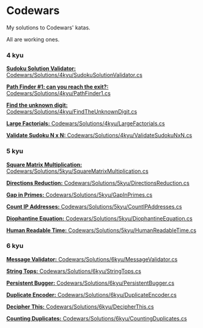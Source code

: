 # Codewars
My solutions to Codewars' katas.

All are working ones.
### 4 kyu

[**Sudoku Solution Validator:** ](https://www.codewars.com/kata/529bf0e9bdf7657179000008) [Codewars/Solutions/4kyu/SudokuSolutionValidator.cs](Codewars/Solutions/4kyu/SudokuSolutionValidator.cs)

[**Path Finder #1: can you reach the exit?:** ](https://www.codewars.com/kata/5765870e190b1472ec0022a2) [Codewars/Solutions/4kyu/PathFinder1.cs](Codewars/Solutions/4kyu/PathFinder1.cs)

[**Find the unknown digit:** ](https://www.codewars.com/kata/546d15cebed2e10334000ed9) [Codewars/Solutions/4kyu/FindTheUnknownDigit.cs](Codewars/Solutions/4kyu/FindTheUnknownDigit.cs)

[**Large Factorials:** ](https://www.codewars.com/kata/557f6437bf8dcdd135000010) [Codewars/Solutions/4kyu/LargeFactorials.cs](Codewars/Solutions/4kyu/LargeFactorials.cs)

[**Validate Sudoku N x N:** ](https://www.codewars.com/kata/540afbe2dc9f615d5e000425) [Codewars/Solutions/4kyu/ValidateSudokuNxN.cs](Codewars/Solutions/4kyu/ValidateSudokuNxN.cs)

### 5 kyu

[**Square Matrix Multiplication:** ](https://www.codewars.com/kata/5263a84ffcadb968b6000513) [Codewars/Solutions/5kyu/SquareMatrixMultiplication.cs](Codewars/Solutions/5kyu/SquareMatrixMultiplication.cs)

[**Directions Reduction:** ](https://www.codewars.com/kata/550f22f4d758534c1100025a) [Codewars/Solutions/5kyu/DirectionsReduction.cs](Codewars/Solutions/5kyu/DirectionsReduction.cs)

[**Gap in Primes:** ](https://www.codewars.com/kata/561e9c843a2ef5a40c0000a4) [Codewars/Solutions/5kyu/GapInPrimes.cs](Codewars/Solutions/5kyu/GapInPrimes.cs)

[**Count IP Addresses:** ](https://www.codewars.com/kata/526989a41034285187000de4) [Codewars/Solutions/5kyu/CountIPAddresses.cs](Codewars/Solutions/5kyu/CountIPAddresses.cs)

[**Diophantine Equation:** ](https://www.codewars.com/kata/554f76dca89983cc400000bb) [Codewars/Solutions/5kyu/DiophantineEquation.cs](Codewars/Solutions/5kyu/DiophantineEquation.cs)

[**Human Readable Time:** ](https://www.codewars.com/kata/52685f7382004e774f0001f7) [Codewars/Solutions/5kyu/HumanReadableTime.cs](Codewars/Solutions/5kyu/HumanReadableTime.cs)

### 6 kyu

[**Message Validator:** ](https://www.codewars.com/kata/5fc7d2d2682ff3000e1a3fbc) [Codewars/Solutions/6kyu/MessageValidator.cs](Codewars/Solutions/6kyu/MessageValidator.cs)

[**String Tops:** ](https://www.codewars.com/kata/59b7571bbf10a48c75000070) [Codewars/Solutions/6kyu/StringTops.cs](Codewars/Solutions/6kyu/StringTops.cs)

[**Persistent Bugger:** ](https://www.codewars.com/kata/55bf01e5a717a0d57e0000ec) [Codewars/Solutions/6kyu/PersistentBugger.cs](Codewars/Solutions/6kyu/PersistentBugger.cs)

[**Duplicate Encoder:** ](https://www.codewars.com/kata/54b42f9314d9229fd6000d9c) [Codewars/Solutions/6kyu/DuplicateEncoder.cs](Codewars/Solutions/6kyu/DuplicateEncoder.cs)

[**Decipher This:** ](https://www.codewars.com/kata/581e014b55f2c52bb00000f8) [Codewars/Solutions/6kyu/DecipherThis.cs](Codewars/Solutions/6kyu/DecipherThis.cs)

[**Counting Duplicates:** ](https://www.codewars.com/kata/54bf1c2cd5b56cc47f0007a1) [Codewars/Solutions/6kyu/CountingDuplicates.cs](Codewars/Solutions/6kyu/CountingDuplicates.cs)